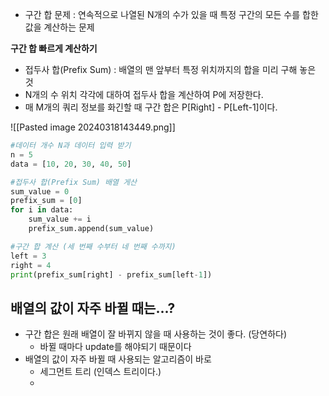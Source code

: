 - 구간 합 문제 : 연속적으로 나열된 N개의 수가 있을 때 특정 구간의 모든 수를 합한 값을 계산하는 문제

**구간 합 빠르게 계산하기**
- 접두사 합(Prefix Sum) : 배열의 맨 앞부터 특정 위치까지의 합을 미리 구해 놓은 것
- N개의 수 위치 각각에 대하여 접두사 합을 계산하여 P에 저장한다. 
- 매 M개의 쿼리 정보를 화긴할 때 구간 합은 P[Right] - P[Left-1]이다. 

![[Pasted image 20240318143449.png]]

```python
#데이터 개수 N과 데이터 입력 받기
n = 5
data = [10, 20, 30, 40, 50]

#접두사 합(Prefix Sum) 배열 게산
sum_value = 0
prefix_sum = [0]
for i in data:
	sum_value += i
	prefix_sum.append(sum_value)

#구간 합 계산 (세 번째 수부터 네 번째 수까지)
left = 3
right = 4
print(prefix_sum[right] - prefix_sum[left-1])


```

## 배열의 값이 자주 바뀔 때는...?
- 구간 합은 원래 배열이 잘 바뀌지 않을 때 사용하는 것이 좋다. (당연하다)
	- 바뀔 때마다 update를 해야되기 때문이다 
- 배열의 값이 자주 바뀔 때 사용되는 알고리즘이 바로
	- 세그먼트 트리 (인덱스 트리이다.)
	- 